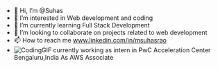 - 👋 Hi, I’m @Suhas
- 👀 I’m interested in Web development and coding
- 🌱 I’m currently learning Full Stack Development
- 💞️ I’m looking to collaborate on projects related to web development
- 📫 How to reach me www.linkedin.com/in/msuhasrao
- ![CodingGIF](https://user-images.githubusercontent.com/100825490/156505171-fb5398d4-4ee9-487c-9528-9df416a93f02.gif)
 currently working as intern in PwC Acceleration Center Bengaluru,India As AWS Associate
<!---
msuhasrao31/msuhasrao31 is a ✨ special ✨ repository because its `README.md` (this file) appears on your GitHub profile.
You can click the Preview link to take a look at your changes.
--->
